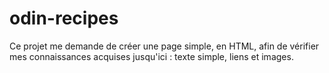 # odin-recipes
Ce projet me demande de créer une page simple, en HTML, afin de vérifier mes connaissances acquises jusqu'ici : texte simple, liens et images.
